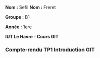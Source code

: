 **Nom :** Sefil
**Nom :** Freret


**Groupe :** B1

**Année :** 1ere

**IUT Le Havre - Cours GIT**

### Compte-rendu TP1 Introduction GIT
